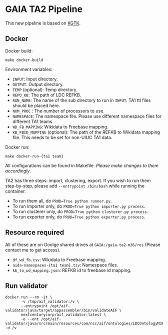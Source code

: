 # GAIA TA2 Pipeline

This new pipeline is based on [KGTK](https://github.com/usc-isi-i2/kgtk).


## Docker

Docker build:

```
make docker-build
```

Environment variables:

- `INPUT`: Input directory.
- `OUTPUT`: Output directory.
- `TEMP` (optional): Temp directory.
- `REPO_KB`: The path of LDC REFKB.
- `RUN_NAME`: The name of the sub directory to run in `INPUT`. TA1 ttl files should be placed here.
- `NUM_PROC` : The number of processors to use.
- `NAMESPACE`: The namespace file. Please use different namespace files for different TA1 teams.
- `WD_FB_MAPPING`: Wikidata to Freebase mapping.
- `KB_FBID_MAPPING` (optional): The path of the REFKB to Wikidata mapping file. This needs to be set for non-UIUC TA1 data.

Docker run:

```
make docker-run-{ta1 team}
```

All configurations can be found in Makefile. *Please make changes to them accordingly*.

TA2 has three steps: import, clustering, export. 
If you wish to run them step-by-step, please add `--entrypoint /bin/bash` while running the container.

- To run them all, do `PROD=True python runner.py`. 
- To run importer only, do `PROD=True python importer.py process`.
- To run clusterer only, do `PROD=True python clusterer.py process`.
- To run exporter only, do `PROD=True python exporter.py process`.

## Resource required

All of these are on Goolge shared drives at `GAIA:/gaia-ta2-m36/res` (Please contact me to get access).

- `df_wd_fb.csv`: Wikidata to Freebase mapping.
- `aida-namespaces-{ta1 team}.tsv`: Namespace files.
- `kb_to_wd_mapping.json`: REFKB id to freebase id mapping.


## Run validator

```
docker run --rm -it \
       -v /tmp/aif_validator:/v \
       --entrypoint /opt/aif-validator/java/target/appassembler/bin/validateAIF \
       nextcenturycorp/aif_validator:latest \
       -o --ont /opt/aif-validator/java/src/main/resources/com/ncc/aif/ontologies/LDCOntologyM36 -d /v
```
